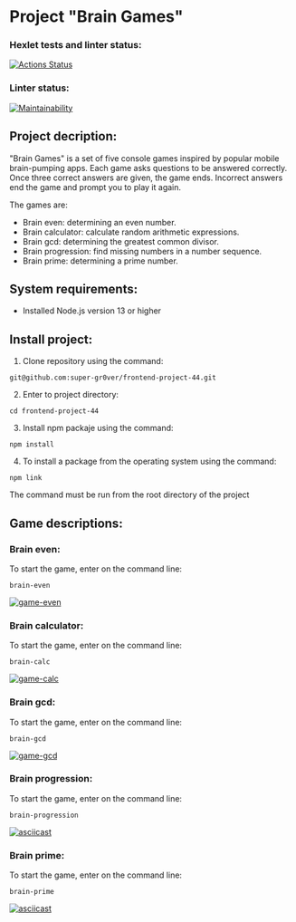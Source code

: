 # Project "Brain Games"

### Hexlet tests and linter status:
[![Actions Status](https://github.com/super-gr0ver/frontend-project-44/workflows/hexlet-check/badge.svg)](https://github.com/super-gr0ver/frontend-project-44/actions)

### Linter status:
[![Maintainability](https://api.codeclimate.com/v1/badges/e725594b7276b16c2b9b/maintainability)](https://codeclimate.com/github/super-gr0ver/frontend-project-44/maintainability)

## Project decription:
"Brain Games" is a set of five console games inspired by popular mobile brain-pumping apps. Each game asks questions to be answered correctly. Once three correct answers are given, the game ends. Incorrect answers end the game and prompt you to play it again.

The games are:
* Brain even: determining an even number.
* Brain calculator: calculate random arithmetic expressions.
* Brain gcd: determining the greatest common divisor.
* Brain progression: find missing numbers in a number sequence.
* Brain prime: determining a prime number.


## System requirements:
* Installed Node.js version 13 or higher

## Install project:
1. Clone repository using the command:
```
git@github.com:super-gr0ver/frontend-project-44.git
```
2. Enter to project directory:
```
cd frontend-project-44
```
3. Install npm packaje using the command:
```
npm install
```
4. To install a package from the operating system using the command: 
```
npm link 
```
The command must be run from the root directory of the project

## Game descriptions:
### Brain even:
To start the game, enter on the command line:
```
brain-even
```
[![game-even](https://asciinema.org/a/IbB415j45YXikkZzpfLPKJuVh.svg)](https://asciinema.org/a/IbB415j45YXikkZzpfLPKJuVh)

### Brain calculator:
To start the game, enter on the command line:
```
brain-calc
```
[![game-calc](https://asciinema.org/a/Q5yKXUBzq1X24bG8rtKITEC4n.svg)](https://asciinema.org/a/Q5yKXUBzq1X24bG8rtKITEC4n)

### Brain gcd:
To start the game, enter on the command line:
```
brain-gcd
```
[![game-gcd](https://asciinema.org/a/GVInOVrhdxsDeXDD28lOLrBDP.svg)](https://asciinema.org/a/GVInOVrhdxsDeXDD28lOLrBDP)

### Brain progression:
To start the game, enter on the command line:
```
brain-progression
```
[![asciicast](https://asciinema.org/a/HqZ4J5sOEDBfAT7zpV39Gk7n8.svg)](https://asciinema.org/a/HqZ4J5sOEDBfAT7zpV39Gk7n8)

### Brain prime:
To start the game, enter on the command line:
```
brain-prime
```
[![asciicast](https://asciinema.org/a/Yg6CIWyZEGMRzkCcsuMlQgq9S.svg)](https://asciinema.org/a/Yg6CIWyZEGMRzkCcsuMlQgq9S)

